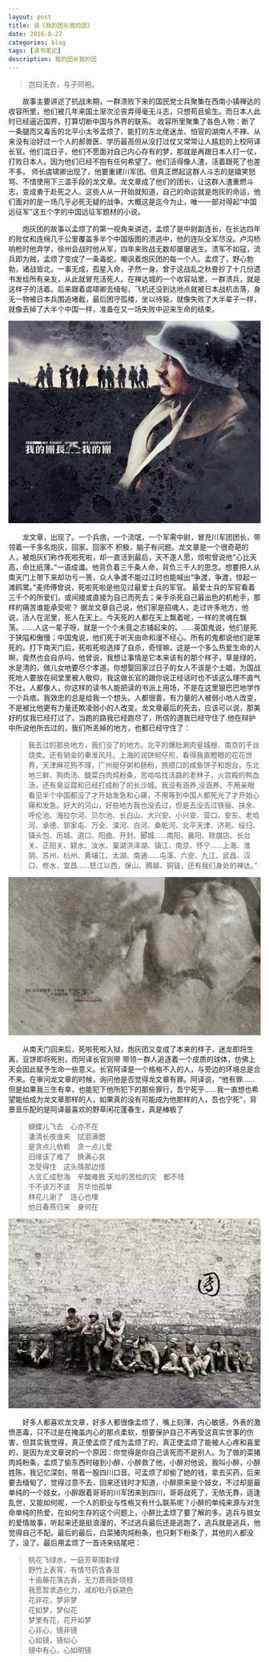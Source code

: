 ```yaml
---
layout: post
title: 读《我的团长我的团》
date: 2016-8-27
categories: blog
tags: [读书笔记]
description: 我的团长我的团
---
```


> 岂曰无衣，与子同袍。

&emsp;&emsp;故事主要讲述了抗战末期，一群溃败下来的国民党士兵聚集在西南小镇禅达的收容所里，他们被几年来国土渐次沦丧弄得毫无斗志，只想苟且偷生。而日本人此时已经逼近国界，打算切断中国与外界的联系。 
收容所里聚集了各色人物：断了一条腿而又毒舌的北平小太爷孟烦了、能打的东北佬迷龙、怕官的湖南人不辣、从来没有治好过一个人的郝兽医、学历最高但从没打过仗又常常让人尴尬的上校阿译长官。他们混日子，他们不愿面对自己内心存有的梦，那就是再跟日本人打一仗，打败日本人。因为他们已经不抱有任何希望了。他们活得像人渣，活着跟死了也差不多。 
师长虞啸卿出现了，他要重建川军团。但真正燃起这群人斗志的是嬉笑怒骂、不惜使用下三滥手段的龙文章。龙文章成了他们的团长，让这群人渣重燃斗志，变成勇于赴死之人。这些人从一开始就知道，自己的命运就是炮灰的命运，他们面对的是一场几乎必死无疑的战争。大概这是迄今为止，唯一一部对得起“中国远征军”这五个字的中国远征军题材的小说。 

&emsp;&emsp;炮灰团的故事以孟烦了的第一视角来讲述，孟烦了是中尉副连长，在长达四年的败仗和连绵几千公里覆盖多半个中国版图的溃逃中，他的连队全军尽没。卢沟桥响枪时他弃学，徐州会战时他从军，四年来败战无数却屡屡逃生。溃军不如寇，流兵即为贼，孟烦了变成了一条毒蛇，嘲讽着炮灰团的每一个人。孟烦了，野心勃勃，诸战皆北，一事无成，孤星入命，孑然一身。曾于这战乱之秋誊抄了十几份遗书发给所有亲友，从此就冒充活死人。在禅达城的一个收容站里，一群溃兵，就是这样子的活着。后来跟着虞啸卿去缅甸，飞机还没到达地点就被日本战机击落，身无一物被日本兵围追堵截，最后困守孤楼，坐以待毙，就像失败了大半辈子一样，就像丢掉了大半个中国一样，准备在又一场失败中迎来生命的结束。

![](https://raw.githubusercontent.com/whuhan2013/ImageRepertory/master/blog/blog14.jpg)

&emsp;&emsp;龙文章，出现了。一个兵痞，一个流氓，一个军需中尉，冒充川军团团长，带领着一千多名炮灰，回家。回家不
积极，脑子有问题。龙文章是一个很奇葩的人，被炮灰们称作死啦死啦，却一直活到最后，天不遂人愿，烦啦曾说他“心比天高，命比纸薄。”一语成谶。他背负着三千条人命，背负三千人的思念。想要把人从南天门上带下来却功亏一篑，众人争渡不能过江时也能喊出“争渡，争渡，惊起一滩鸥鹭。”麦师傅曾说，死啦死啦是他见过最爱士兵的军官。
最爱士兵的军官看着三千个的所爱们，或间接或直接为自己而死去；亲手杀死自己最出色的机枪手，那样的痛苦谁能承受呢？
据龙文章自己说，他们家是招魂人，走过许多地方，他说，活人在泥里，死人在天上。今天死的人都在天上飘着呢，一样的灵魂在飘荡。……人这一辈子呀，就是一个个未竟之志铺起来的。……英国鬼说，他们是死于狭隘和傲慢；中国鬼说，他们死于听天由命和漫不经心。所有的鬼都说他们是笨死的。打下南天门后，死啦死啦选择了自杀，奇怪嘛，这是一个多么热爱生命的人啊，竟然也会自杀吗，他曾说，我想让事情是它本来该有的那个样子，草是绿的，水是清的，做儿女地要尽个孝道。你想娶回家过日子的女人不该是个土娼，为国战死地人要放在祠堂里被人敬仰，我这做长官的跟你说正经话时也不该这么理不直气不壮。人都像人，你这样的读书人能把读的书派上用场，不是在这里狠巴巴地学作一个兵痞。我效忠的总是给我一个想头。人都很善，有力量的人被弱小地人改变，不是被比他更有力量还欺凌弱小的人改变。龙文章最后的死去，应该可以说，那美好的仗我已经打过了，当跑的路我已经跑尽了，所信的道我已经守住了.他在辩护中所说他所去过的，我们所丢掉的地方，也都已经守住了：

> 我去过的那些地方，我们没了的地方。北平的爆肚涮肉皇城根、南京的干丝烧卖。还有销金的秦淮风月。上海的润饼蚵仔煎，看得我直瞪眼的花花世界，天津麻花狗不理，广州艇仔粥和肠粉，旅顺口的咸鱼饼子和炮台，东北地三鲜、狗肉汤、酸菜白肉炖粉条，苦哈哈找活路的老林子，火宫殿的鸭血汤，还有臭豆腐和已经打成粉了的长沙城。我没有涵养,没涵养。不用亲眼看见半个中国都没了才开始发急和心痛，不用等到中国人都死光了才开始心痛和发急。好大的河山，好些地方我也没去过，但是去没去过铁骊、扶余、呼伦池、海拉尔河、贝尔池、长白山、大兴安、小兴安、营口、安东、老哈河、承德、郭家屯、万全、滦河、白河、桑乾河、北平天津、济苑、绥归、镇头包、历城、道口、阳曲、开封、郾城……南阳、襄阳、赊旗店、长台关、正阳关、颖水、汝水、巢湖洪泽湖、镇江、南京、怀宁……上海、淮阴、苏州、杭州、黄埔江、太湖、南通……屯溪、六安、九江、武昌、汉口、修水、宜昌……怒江以西，保山、腾越、铜钹，还有我们身处的禅达。”



![](https://raw.githubusercontent.com/whuhan2013/ImageRepertory/master/blog/blog15.jpg)

&emsp;&emsp;从南天门回来后，死啦死啦入狱，炮灰团又变成了本来的样子，迷龙即将生离，豆饼即将死别，而阿译长官则带
带领一群人追逐着一个皮质的球体，仿佛上天会因此赋予生命一些意义。长官阿译是一个格格不入的人，与旁边的环境总是合不来。在审问龙文章的时候，询问他是否觉得龙文章有罪。阿译说，“他有罪……但是如果我三生有幸，也能犯下他所犯下的那些罪行，吾宁死乎……我一直想也希望能给成为龙文章那样的人，如果真的没有可能成为他那样的人，吾也宁死”，背景音乐配的是阿译最喜欢的野草闲花蓬春生，真是棒极了

> 蝴蝶儿飞去　心亦不在          
> 凄清长夜谁来　拭泪满腮            
> 是贪点儿依赖　贪一点儿爱           
> 旧缘该了难了　换满心哀            
> 怎受得住　这头猜那边怪          
> 人言汇成愁海　辛酸难捱
> 天给的苦给的灾　都不怪          
> 千不该万不该　芳华怕孤单           
> 林花儿谢了　连心也埋              
> 他日春燕归来　身何在              

<center><img src="https://raw.githubusercontent.com/whuhan2013/ImageRepertory/master/blog/blog13.jpg"></center>


&emsp;&emsp;好多人都喜欢龙文章，好多人都很像孟烦了，嘴上刻薄，内心敏感，外表的激愤恶毒，只不过是在掩盖内心的那点柔软，想要保护自己不再受这真实世事的伤害，但其实我觉得，真正使孟烦了成为孟烦了的，真正使孟烦了能被人心疼和喜爱的，是因为龙文章说的一个原因：你觉得是你自己该死而不是别人。为了做的菜猪肉炖粉条，孟烦了偷东西时碰到小醉，小醉救了他，小醉对他说，我叫小醉，小醉姓陈，我记忆深刻，带着一股四川口音。可孟烦了却偷了她的钱，拿去买药，后来要去缅甸了，觉得过意不去，回来还钱时才知道，小醉原来是个妓女，不过却是最单纯的一个妓女。小醉跟着哥哥的川军团来到四川，哥哥战死了，无依无靠，适逢乱世，又能如何呢，一个人的职业与性格又有什么联系呢？小醉的单纯来源与对生命单纯的热爱，在如何生存的这个问题上，小醉比孟烦了要了解的多。逃兵与妓女的爱情故事，听起来还是挺浪漫的，不过逃兵最后还是逃跑了，逃兵就是逃兵，他觉得自己不配。最后的最后，白菜猪肉炖粉条，也只剩下粉条了，其他的人都没了，没了。最后用孟烦了一首诗来结尾吧：

> 桃花飞绿水，一庭芳草围新绿             
> 野竹上表宵，有情芍药含春泪                
> 十亩藤花落古香，无力蔷薇卧晓枝                 
> 我愿暂求造化力，减却牡丹妖艳色            
> 花非花，梦非梦                 
> 花如梦，梦似花                   
> 梦里有花，花开如梦             
> 心非心，镜非镜               
> 心如镜，镜似心                
> 镜中有心，心如明镜              




